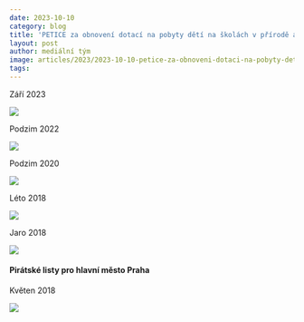 ```yaml
---
date: 2023-10-10
category: blog
title: 'PETICE za obnovení dotací na pobyty dětí na školách v přírodě a lyžařských kurzech'
layout: post
author: mediální tým
image: articles/2023/2023-10-10-petice-za-obnoveni-dotaci-na-pobyty-deti-na-skolach-v-prirode-a-lyzarskych-kurzech.jpg
tags:
---
```


Září 2023

[![](https://pirati10.cz/wp-content/uploads/2023/10/piratske_listy_2023_praha_10.png)](https://pirati10.cz/wp-content/uploads/2023/10/Piratske_listy_Praha_10_-_ZARI_2023_-_pro_web.pdf)

Podzim 2022

[![](https://pirati10.cz/wp-content/uploads/2022/08/piratske_listy_praha10_podzim_2022.jpg)](https://pirati10.cz/wp-content/uploads/2022/08/Piratske-listy-Praha-10-2022.pdf)

Podzim 2020

[![](https://pirati10.cz/wp-content/uploads/2020/10/piratske_listy_praha10_podzim_2020.jpg)](https://pirati10.cz/wp-content/uploads/2020/10/piratske_listy_praha_10_podzim_2020.pdf)

Léto 2018

[![](https://pirati10.cz/wp-content/uploads/2018/09/piratske_listy_praha10_leto_2018.jpg)](https://pirati10.cz/wp-content/uploads/2018/09/piratske_listy_praha_10_leto_2018.pdf)

Jaro 2018

[![](https://pirati10.cz/wp-content/uploads/2018/09/piratske_listy_praha10_jaro_2018.jpg)](https://pirati10.cz/wp-content/uploads/2018/09/piratske_listy_praha_10_prvni_vydani_08_05_2018.pdf)

#### Pirátské listy pro hlavní město Praha

Květen 2018

[![](https://pirati10.cz/wp-content/uploads/2018/09/piratske_listy_hlavni_praha_kveten_2018.jpg)](https://pirati10.cz/wp-content/uploads/2018/09/piratske_listy_hlavni_praha_kveten_2018.pdf)
